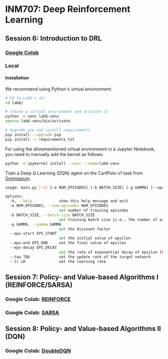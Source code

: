 # INM707: Deep Reinforcement Learning



## Session 6: Introduction to DRL

### [Google Colab](https://colab.research.google.com/drive/142SLDs2LuuYQP50B3naQsrMDgy0e09Ps?usp=sharing)

### Local

#### Installation

We recommend using Python's virtual environment:

```bash
# CD to Lab6's dir
cd lab6/

# Create a virtual environment and activate it
python -m venv lab6-venv
source lab6-venv/bin/activate

# Upgrade pip and install requirements
pip install --upgrade pip
pip install -r requirements.txt
```

For using the aforementioned virtual environment in a Jupyter Notebook, you need to manually add the kernel as follows:

```bash
python -m ipykernel install --user --name=lab6-venv
```



Train a Deep Q Learning (DQN) agent on the CartPole-v1 task from [Gymnasium](https://gymnasium.farama.org).

```bash
usage: main.py [-h] [-e NUM_EPISODES] [-b BATCH_SIZE] [-g GAMMA] [--eps-start EPS_START] [--eps-end EPS_END] [--eps-decay EPS_DECAY] [--tau TAU] [--lr LR]

options:
  -h, --help            show this help message and exit
  -e NUM_EPISODES, --num-episodes NUM_EPISODES
                        set number of training episodes
  -b BATCH_SIZE, --batch-size BATCH_SIZE
                        set training batch size (i.e., the number of experiences sampled from the replay memory)
  -g GAMMA, --gamma GAMMA
                        set the discount factor
  --eps-start EPS_START
                        set the initial value of epsilon
  --eps-end EPS_END     set the final value of epsilon
  --eps-decay EPS_DECAY
                        set the rate of exponential decay of epsilon (higher meaning a slower decay)
  --tau TAU             set the update rate of the target network
  --lr LR               set the learning rate
```





## Session 7: Policy- and Value-based Algorithms I (REINFORCE/SARSA)

### Google Colab: [REINFORCE](https://colab.research.google.com/drive/1627yl7ZZDu32hBKXhbcUAQUNXSR6TB41)
### Google Colab: [SARSA](https://colab.research.google.com/drive/13x6SSBBlEUyXn2omlJ_e1as8mozT_BT4#scrollTo=N69buoN0OUwj)



## Session 8: Policy- and Value-based Algorithms II (DQN)

### Google Colab: [DoubleDQN](https://colab.research.google.com/drive/1m9nCdIJJsmhin7WJrtvNgW9psibF62bl?usp=sharing)

